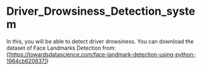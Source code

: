 # Driver_Drowsiness_Detection_system
In this, you will be able to detect driver drowsiness.
You can download the dataset of Face Landmarks Detection from:
([https://towardsdatascience.com/face-landmark-detection-using-python-1964cb620837])
